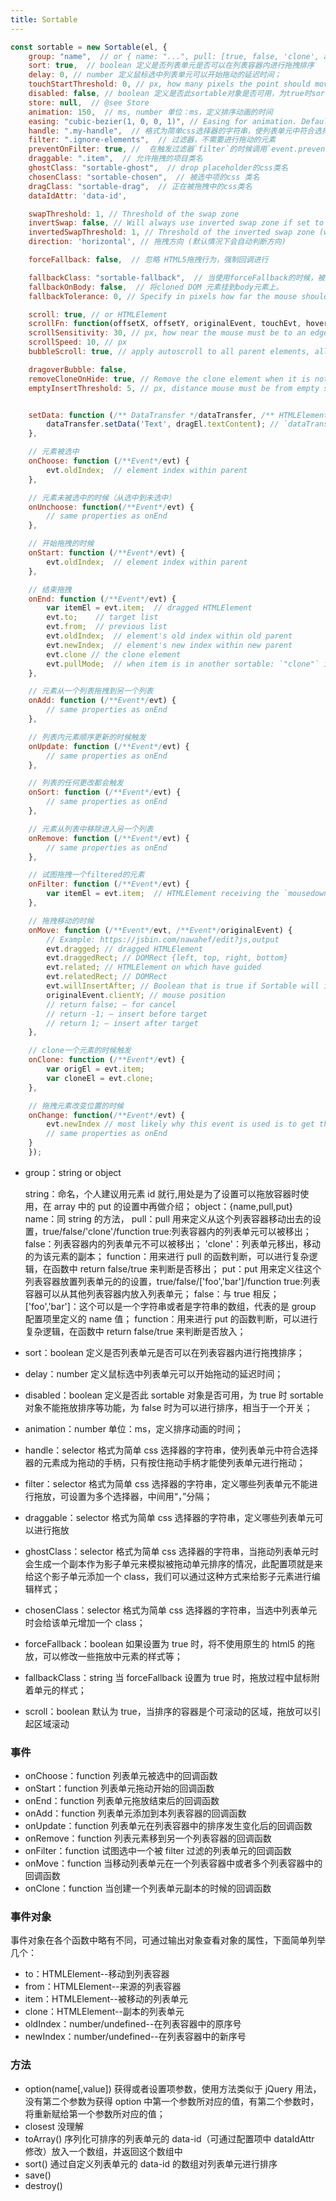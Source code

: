```yaml
---
title: Sortable
---
```


```js
const sortable = new Sortable(el, {
    group: "name",  // or { name: "...", pull: [true, false, 'clone', array], put: [true, false, array] }
    sort: true,  // boolean 定义是否列表单元是否可以在列表容器内进行拖拽排序
    delay: 0, // number 定义鼠标选中列表单元可以开始拖动的延迟时间；
    touchStartThreshold: 0, // px, how many pixels the point should move before cancelling a delayed drag event
    disabled: false, // boolean 定义是否此sortable对象是否可用，为true时sortable对象不能拖放排序等功能，为false时为可以进行排序，相当于一个开关；
    store: null,  // @see Store
    animation: 150,  // ms, number 单位：ms，定义排序动画的时间
    easing: "cubic-bezier(1, 0, 0, 1)", // Easing for animation. Defaults to null. See https://easings.net/ for examples.
    handle: ".my-handle",  // 格式为简单css选择器的字符串，使列表单元中符合选择器的元素成为拖动的手柄，只有按住拖动手柄才能使列表单元进行拖动
    filter: ".ignore-elements",  // 过滤器，不需要进行拖动的元素
    preventOnFilter: true, //  在触发过滤器`filter`的时候调用`event.preventDefault()`
    draggable: ".item",  // 允许拖拽的项目类名
    ghostClass: "sortable-ghost",  // drop placeholder的css类名
    chosenClass: "sortable-chosen",  // 被选中项的css 类名
    dragClass: "sortable-drag",  // 正在被拖拽中的css类名
    dataIdAttr: 'data-id',

    swapThreshold: 1, // Threshold of the swap zone
    invertSwap: false, // Will always use inverted swap zone if set to true
    invertedSwapThreshold: 1, // Threshold of the inverted swap zone (will be set to swapThreshold value by default)
    direction: 'horizontal', // 拖拽方向 (默认情况下会自动判断方向)

    forceFallback: false,  // 忽略 HTML5拖拽行为，强制回调进行

    fallbackClass: "sortable-fallback",  // 当使用forceFallback的时候，被复制的dom的css类名
    fallbackOnBody: false,  // 将cloned DOM 元素挂到body元素上。
    fallbackTolerance: 0, // Specify in pixels how far the mouse should move before it's considered as a drag.

    scroll: true, // or HTMLElement
    scrollFn: function(offsetX, offsetY, originalEvent, touchEvt, hoverTargetEl) { ... }, // if you have custom scrollbar scrollFn may be used for autoscrolling
    scrollSensitivity: 30, // px, how near the mouse must be to an edge to start scrolling.
    scrollSpeed: 10, // px
    bubbleScroll: true, // apply autoscroll to all parent elements, allowing for easier movement

    dragoverBubble: false,
    removeCloneOnHide: true, // Remove the clone element when it is not showing, rather than just hiding it
    emptyInsertThreshold: 5, // px, distance mouse must be from empty sortable to insert drag element into it


    setData: function (/** DataTransfer */dataTransfer, /** HTMLElement*/dragEl) {
        dataTransfer.setData('Text', dragEl.textContent); // `dataTransfer` object of HTML5 DragEvent
    },

    // 元素被选中
    onChoose: function (/**Event*/evt) {
        evt.oldIndex;  // element index within parent
    },

    // 元素未被选中的时候（从选中到未选中）
    onUnchoose: function(/**Event*/evt) {
        // same properties as onEnd
    },

    // 开始拖拽的时候
    onStart: function (/**Event*/evt) {
        evt.oldIndex;  // element index within parent
    },

    // 结束拖拽
    onEnd: function (/**Event*/evt) {
        var itemEl = evt.item;  // dragged HTMLElement
        evt.to;    // target list
        evt.from;  // previous list
        evt.oldIndex;  // element's old index within old parent
        evt.newIndex;  // element's new index within new parent
        evt.clone // the clone element
        evt.pullMode;  // when item is in another sortable: `"clone"` if cloning, `true` if moving
    },

    // 元素从一个列表拖拽到另一个列表
    onAdd: function (/**Event*/evt) {
        // same properties as onEnd
    },

    // 列表内元素顺序更新的时候触发
    onUpdate: function (/**Event*/evt) {
        // same properties as onEnd
    },

    // 列表的任何更改都会触发
    onSort: function (/**Event*/evt) {
        // same properties as onEnd
    },

    // 元素从列表中移除进入另一个列表
    onRemove: function (/**Event*/evt) {
        // same properties as onEnd
    },

    // 试图拖拽一个filtered的元素
    onFilter: function (/**Event*/evt) {
        var itemEl = evt.item;  // HTMLElement receiving the `mousedown|tapstart` event.
    },

    // 拖拽移动的时候
    onMove: function (/**Event*/evt, /**Event*/originalEvent) {
        // Example: https://jsbin.com/nawahef/edit?js,output
        evt.dragged; // dragged HTMLElement
        evt.draggedRect; // DOMRect {left, top, right, bottom}
        evt.related; // HTMLElement on which have guided
        evt.relatedRect; // DOMRect
        evt.willInsertAfter; // Boolean that is true if Sortable will insert drag element after target by default
        originalEvent.clientY; // mouse position
        // return false; — for cancel
        // return -1; — insert before target
        // return 1; — insert after target
    },

    // clone一个元素的时候触发
    onClone: function (/**Event*/evt) {
        var origEl = evt.item;
        var cloneEl = evt.clone;
    },

    // 拖拽元素改变位置的时候
    onChange: function(/**Event*/evt) {
        evt.newIndex // most likely why this event is used is to get the dragging element's current index
        // same properties as onEnd
    }
    });

```

- group：string or object

  string：命名，个人建议用元素 id 就行,用处是为了设置可以拖放容器时使用，在 array 中的 put 的设置中再做介绍；
  object：{name,pull,put}
  name：同 string 的方法，
  pull：pull 用来定义从这个列表容器移动出去的设置，true/false/'clone'/function
  true:列表容器内的列表单元可以被移出；
  false：列表容器内的列表单元不可以被移出；
  'clone'：列表单元移出，移动的为该元素的副本；
  function：用来进行 pull 的函数判断，可以进行复杂逻辑，在函数中 return false/true 来判断是否移出；
  put：put 用来定义往这个列表容器放置列表单元的的设置，true/false/['foo','bar']/function
  true:列表容器可以从其他列表容器内放入列表单元；
  false：与 true 相反；
  ['foo','bar']：这个可以是一个字符串或者是字符串的数组，代表的是 group 配置项里定义的 name 值；
  function：用来进行 put 的函数判断，可以进行复杂逻辑，在函数中 return false/true 来判断是否放入；

- sort：boolean 定义是否列表单元是否可以在列表容器内进行拖拽排序；
- delay：number 定义鼠标选中列表单元可以开始拖动的延迟时间；
- disabled：boolean 定义是否此 sortable 对象是否可用，为 true 时 sortable 对象不能拖放排序等功能，为 false 时为可以进行排序，相当于一个开关；
- animation：number 单位：ms，定义排序动画的时间；
- handle：selector 格式为简单 css 选择器的字符串，使列表单元中符合选择器的元素成为拖动的手柄，只有按住拖动手柄才能使列表单元进行拖动；
- filter：selector 格式为简单 css 选择器的字符串，定义哪些列表单元不能进行拖放，可设置为多个选择器，中间用“，”分隔；
- draggable：selector 格式为简单 css 选择器的字符串，定义哪些列表单元可以进行拖放
- ghostClass：selector 格式为简单 css 选择器的字符串，当拖动列表单元时会生成一个副本作为影子单元来模拟被拖动单元排序的情况，此配置项就是来给这个影子单元添加一个 class，我们可以通过这种方式来给影子元素进行编辑样式；
- chosenClass：selector 格式为简单 css 选择器的字符串，当选中列表单元时会给该单元增加一个 class；
- forceFallback：boolean 如果设置为 true 时，将不使用原生的 html5 的拖放，可以修改一些拖放中元素的样式等；
- fallbackClass：string 当 forceFallback 设置为 true 时，拖放过程中鼠标附着单元的样式；
- scroll：boolean 默认为 true，当排序的容器是个可滚动的区域，拖放可以引起区域滚动

### 事件

- onChoose：function 列表单元被选中的回调函数
- onStart：function 列表单元拖动开始的回调函数
- onEnd：function 列表单元拖放结束后的回调函数
- onAdd：function 列表单元添加到本列表容器的回调函数
- onUpdate：function 列表单元在列表容器中的排序发生变化后的回调函数
- onRemove：function 列表元素移到另一个列表容器的回调函数
- onFilter：function 试图选中一个被 filter 过滤的列表单元的回调函数
- onMove：function 当移动列表单元在一个列表容器中或者多个列表容器中的回调函数
- onClone：function 当创建一个列表单元副本的时候的回调函数

### 事件对象

事件对象在各个函数中略有不同，可通过输出对象查看对象的属性，下面简单列举几个：

- to：HTMLElement--移动到列表容器
- from：HTMLElement--来源的列表容器
- item：HTMLElement--被移动的列表单元
- clone：HTMLElement--副本的列表单元
- oldIndex：number/undefined--在列表容器中的原序号
- newIndex：number/undefined--在列表容器中的新序号

### 方法

- option(name[,value])
  获得或者设置项参数，使用方法类似于 jQuery 用法，没有第二个参数为获得 option 中第一个参数所对应的值，有第二个参数时，将重新赋给第一个参数所对应的值；
- closest
  没理解
- toArray()
  序列化可排序的列表单元的 data-id（可通过配置项中 dataIdAttr 修改）放入一个数组，并返回这个数组中
- sort()
  通过自定义列表单元的 data-id 的数组对列表单元进行排序
- save()
- destroy()
